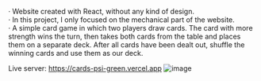 · Website created with React, without any kind of design.</br>
· In this project, I only focused on the mechanical part of the website.</br>
· A simple card game in which two players draw cards. The card with more strength wins the turn, then takes both cards from the table and places them on a separate deck. After all cards have been dealt out, shuffle the winning cards and use them as our deck.</br>

Live server: https://cards-psi-green.vercel.app
![image](https://user-images.githubusercontent.com/77296221/167401745-c053e19e-b8a4-42ff-b79e-dbdd14cc4363.png)

